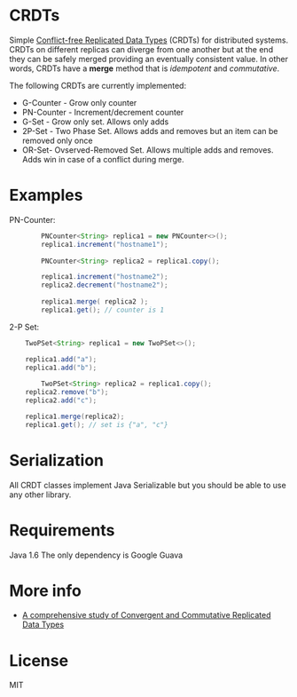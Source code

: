 CRDTs 
================

Simple [Conflict-free Replicated Data Types](http://en.wikipedia.org/wiki/Conflict-free_replicated_data_type) (CRDTs) for distributed systems. CRDTs on different replicas can diverge from one another but at the end they can be safely merged providing an eventually consistent value. In other words, CRDTs have a **merge** method that is *idempotent* and *commutative*.

The following CRDTs are currently implemented:
 - G-Counter - Grow only counter
 - PN-Counter - Increment/decrement counter 
 - G-Set - Grow only set. Allows only adds
 - 2P-Set - Two Phase Set. Allows adds and removes but an item can be removed only once
 - OR-Set- Ovserved-Removed Set. Allows multiple adds and removes. Adds win in case of a conflict during merge.

Examples
===========
PN-Counter:
```java
        PNCounter<String> replica1 = new PNCounter<>();
        replica1.increment("hostname1");
        
        PNCounter<String> replica2 = replica1.copy();

        replica1.increment("hostname2");
        replica2.decrement("hostname2");
        
        replica1.merge( replica2 ); 
        replica1.get(); // counter is 1
```
2-P Set:
```java
	TwoPSet<String> replica1 = new TwoPSet<>();

	replica1.add("a");
	replica1.add("b");
        
        TwoPSet<String> replica2 = replica1.copy();
	replica2.remove("b");
	replica2.add("c");

	replica1.merge(replica2); 
	replica1.get(); // set is {"a", "c"}
```

Serialization
===========

All CRDT classes implement Java Serializable but you should be able to use any other library.

Requirements
============

Java 1.6
The only dependency is Google Guava

More info
=========
 - [A comprehensive study of
Convergent and Commutative Replicated Data Types](http://hal.upmc.fr/file/index/docid/555588/filename/techreport.pdf)

License
=======

MIT

